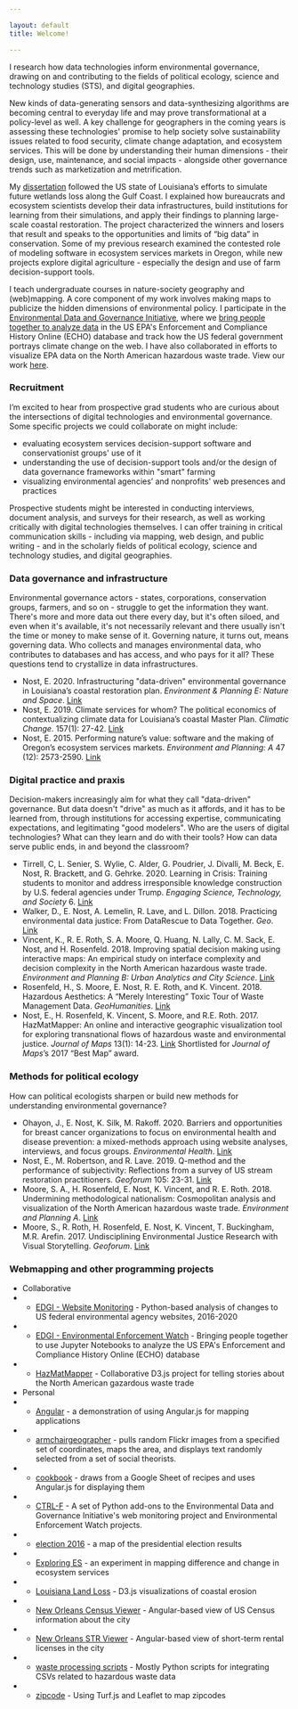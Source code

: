 ```yaml
---

layout: default
title: Welcome!

---
```

I research how data technologies inform environmental governance, drawing on and contributing to the fields of political ecology, science and technology studies (STS), and digital geographies. 

New kinds of data-generating sensors and data-synthesizing algorithms are becoming central to everyday life and may prove transformational at a policy-level as well. A key challenge for geographers in the coming years is assessing these technologies' promise to help society solve sustainability issues related to food security, climate change adaptation, and ecosystem services. This will be done by understanding their human dimensions - their design, use, maintenance, and social impacts - alongside other governance trends such as marketization and metrification. 

My [dissertation](https://search.proquest.com/docview/2043521221) followed the US state of Louisiana’s efforts to simulate future wetlands loss along the Gulf Coast. I explained how bureaucrats and ecosystem scientists develop their data infrastructures, build institutions for learning from their simulations, and apply their findings to planning large-scale coastal restoration. The project characterized the winners and losers that result and speaks to the opportunities and limits of “big data” in conservation. Some of my previous research examined the contested role of modeling software in ecosystem services markets in Oregon, while new projects explore digital agriculture - especially the design and use of farm decision-support tools.

I teach undergraduate courses in nature-society geography and (web)mapping. A core component of my work involves making maps to publicize the hidden dimensions of environmental policy. I participate in the [Environmental Data and Governance Initiative](https://www.envirodatagov.org), where we [bring people together to analyze data](https://www.environmentalenforcementwatch.org/) in the US EPA's Enforcement and Compliance History Online (ECHO) database and track how the US federal government portrays climate change on the web. I have also collaborated in efforts to visualize EPA data on the North American hazardous waste trade. View our work [here](https://www.geography.wisc.edu/hazardouswaste).

### Recruitment
I’m excited to hear from prospective grad students who are curious about the intersections of digital technologies and environmental governance. Some specific projects we could collaborate on might include:

* evaluating ecosystem services decision-support software and conservationist groups' use of it
* understanding the use of decision-support tools and/or the design of data governance frameworks within "smart" farming
* visualizing environmental agencies’ and nonprofits' web presences and practices

Prospective students might be interested in conducting interviews, document analysis, and surveys for their research, as well as working critically with digital technologies themselves. I can offer training in critical communication skills - including via mapping, web design, and public writing - and in the scholarly fields of political ecology, science and technology studies, and digital geographies.


### Data governance and infrastructure
Environmental governance actors - states, corporations, conservation groups, farmers, and so on - struggle to get the information they want. There's more and more data out there every day, but it's often siloed, and even when it's available, it's not necessarily relevant and there usually isn't the time or money to make sense of it. Governing nature, it turns out, means governing data. Who collects and manages environmental data, who contributes to databases and has access, and who pays for it all? These questions tend to crystallize in data infrastructures.
* Nost, E. 2020. Infrastructuring "data-driven" environmental governance in Louisiana’s coastal restoration plan. *Environment & Planning E: Nature and Space*. [Link](https://doi.org/10.1177/2514848620909727)
* Nost, E. 2019. Climate services for whom? The political economics of contextualizing climate data for Louisiana’s coastal Master Plan. *Climatic Change*. 157(1): 27-42. [Link](https://link.springer.com/article/10.1007%2Fs10584-019-02383-z)
* Nost, E. 2015. Performing nature’s value: software and the making of Oregon’s ecosystem services markets. *Environment and Planning: A* 47 (12): 2573-2590. [Link](https://www.researchgate.net/publication/287797973_Performing_nature%27s_value_software_and_the_making_of_Oregon%27s_ecosystem_services_markets?ev=prf_high)

### Digital practice and praxis
Decision-makers increasingly aim for what they call "data-driven"  governance. But data doesn't "drive" as much as it affords, and it has to be learned from, through institutions for accessing expertise, communicating expectations, and legitimating "good modelers". Who are the users of digital technologies? What can they learn and do with their tools? How can data serve public ends, in and beyond the classroom?
* Tirrell, C, L. Senier, S. Wylie, C. Alder, G. Poudrier, J. Divalli, M. Beck, E. Nost, R. Brackett, and G. Gehrke. 2020. Learning in Crisis: Training students to monitor and address irresponsible knowledge construction by U.S. federal agencies under Trump. *Engaging Science, Technology, and Society* 6. [Link](https://doi.org/10.17351/ests2020.313)
* Walker, D., E. Nost, A. Lemelin, R. Lave, and L. Dillon. 2018. Practicing environmental data justice: From DataRescue to Data Together. *Geo*. [Link](https://rgs-ibg.onlinelibrary.wiley.com/doi/abs/10.1002/geo2.61)
* Vincent, K., R. E. Roth, S. A. Moore, Q. Huang, N. Lally, C. M. Sack, E. Nost, and H. Rosenfeld. 2018. Improving spatial decision making using interactive maps: An empirical study on interface complexity and decision complexity in the North American hazardous waste trade. *Environment and Planning B: Urban Analytics and City Science*. [Link](http://journals.sagepub.com/doi/abs/10.1177/2399808318764122)
* Rosenfeld, H., S. Moore, E. Nost, R. E. Roth, and K. Vincent. 2018. Hazardous Aesthetics: A “Merely Interesting” Toxic Tour of Waste Management Data. *GeoHumanities*. [Link](http://www.tandfonline.com/doi/full/10.1080/2373566X.2017.1423235)
* Nost, E., H. Rosenfeld, K. Vincent, S. Moore, and R.E. Roth. 2017. HazMatMapper: An online and interactive geographic visualization tool for exploring transnational flows of hazardous waste and environmental justice. *Journal of Maps* 13(1): 14-23. [Link](http://www.tandfonline.com/doi/full/10.1080/17445647.2017.1282384) Shortlisted for *Journal of Maps*’s 2017 “Best Map” award.

### Methods for political ecology
How can political ecologists sharpen or build new methods for understanding environmental governance?
* Ohayon, J., E. Nost, K. Silk, M. Rakoff. 2020. Barriers and opportunities for breast cancer organizations to focus on environmental health and disease prevention: a mixed-methods approach using website analyses, interviews, and focus groups. *Environmental Health*. [Link](https://ehjournal.biomedcentral.com/articles/10.1186/s12940-020-0570-7)
* Nost, E., M. Robertson, and R. Lave. 2019. Q-method and the performance of subjectivity: Reflections from a survey of US stream restoration practitioners. *Geoforum* 105: 23-31. [Link](https://www.sciencedirect.com/science/article/pii/S0016718519301915)
* Moore, S. A., H. Rosenfeld, E. Nost, K. Vincent, and R. E. Roth. 2018. Undermining methodological nationalism: Cosmopolitan analysis and visualization of the North American hazardous waste trade. *Environment and Planning A*. [Link](http://journals.sagepub.com/doi/abs/10.1177/0308518X18784023)
* Moore, S., R. Roth, H. Rosenfeld, E. Nost, K. Vincent, T. Buckingham, M.R. Arefin. 2017. Undisciplining Environmental Justice Research with Visual Storytelling. *Geoforum*. [Link](https://www.researchgate.net/publication/315635619_Undisciplining_environmental_justice_research_with_visual_storytelling)


### Webmapping and other programming projects
* Collaborative
* * [EDGI - Website Monitoring](https://github.com/edgi-govdata-archiving/web_monitoring_research) - Python-based analysis of changes to US federal environmental agency websites, 2016-2020
* * [EDGI - Environmental Enforcement Watch](https://github.com/edgi-govdata-archiving/Environmental-Enforcement-Watch) - Bringing people together to use Jupyter Notebooks to analyze the US EPA's Enforcement and Compliance History Online (ECHO) database
* * [HazMatMapper](https://github.com/uwcart/waste) - Collaborative D3.js project for telling stories about the North American gazardous waste trade
* Personal
* * [Angular](https://github.com/ericnost/angular) - a demonstration of using Angular.js for mapping applications
* * [armchairgeographer](https://github.com/ericnost/armchairgeographer) - pulls random Flickr images from a specified set of coordinates, maps the area, and displays text randomly selected from a set of social theorists.
* * [cookbook](https://github.com/ericnost/cookbook) - draws from a Google Sheet of recipes and uses Angular.js for displaying them
* * [CTRL-F](https://github.com/ericnost/EDGI) - A set of Python add-ons to the Environmental Data and Governance Initiative's web monitoring project and Environmental Enforcement Watch projects. 
* * [election 2016](https://github.com/ericnost/election2016) - a map of the presidential election results
* * [Exploring ES](https://github.com/ericnost/Exploring-ES) - an experiment in mapping difference and change in ecosystem services
* * [Louisiana Land Loss](https://github.com/ericnost/landloss) - D3.js visualizations of coastal erosion
* * [New Orleans Census Viewer](https://github.com/ericnost/NOLA-CensusViewer) - Angular-based view of US Census information about the city
* * [New Orleans STR Viewer](https://github.com/ericnost/NOLA-STR) - Angular-based view of short-term rental licenses in the city
* * [waste processing scripts](https://github.com/ericnost/hazardous-waste-data-processing) - Mostly Python scripts for integrating CSVs related to hazardous waste data
* * [zipcode](https://github.com/ericnost/zipcode) - Using Turf.js and Leaflet to map zipcodes

